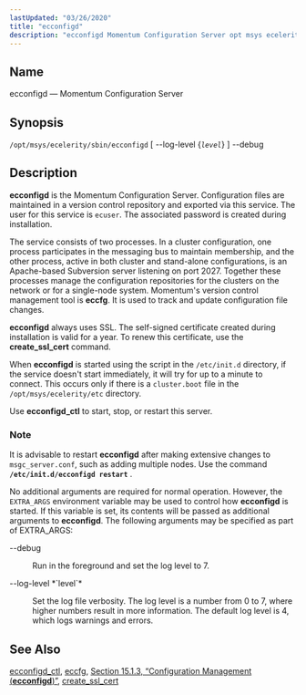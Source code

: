 ```yaml
---
lastUpdated: "03/26/2020"
title: "ecconfigd"
description: "ecconfigd Momentum Configuration Server opt msys ecelerity sbin ecconfigd log level level debug ecconfigd is the Momentum Configuration Server Configuration files are maintained in a version control repository and exported via this service The user for this service is ecuser The associated password is created during installation The service consists..."
---
```


<a name="executable.ecconfigd"></a> 
## Name

ecconfigd — Momentum Configuration Server

## Synopsis

`/opt/msys/ecelerity/sbin/ecconfigd` [ --log-level {*`level`*} ] --debug

<a name="idp9355840"></a> 
## Description

**ecconfigd** is the Momentum Configuration Server. Configuration files are maintained in a version control repository and exported via this service. The user for this service is `ecuser`. The associated password is created during installation.

The service consists of two processes. In a cluster configuration, one process participates in the messaging bus to maintain membership, and the other process, active in both cluster and stand-alone configurations, is an Apache-based Subversion server listening on port 2027\. Together these processes manage the configuration repositories for the clusters on the network or for a single-node system. Momentum's version control management tool is **eccfg**. It is used to track and update configuration file changes.

**ecconfigd** always uses SSL. The self-signed certificate created during installation is valid for a year. To renew this certificate, use the **create_ssl_cert** command.

When **ecconfigd** is started using the script in the `/etc/init.d` directory, if the service doesn't start immediately, it will try for up to a minute to connect. This occurs only if there is a `cluster.boot` file in the `/opt/msys/ecelerity/etc` directory.

Use **ecconfigd_ctl** to start, stop, or restart this server.

### Note

It is advisable to restart **ecconfigd** after making extensive changes to `msgc_server.conf`, such as adding multiple nodes. Use the command **`/etc/init.d/ecconfigd restart`**         .

No additional arguments are required for normal operation. However, the `EXTRA_ARGS` environment variable may be used to control how **ecconfigd** is started. If this variable is set, its contents will be passed as additional arguments to **ecconfigd**. The following arguments may be specified as part of EXTRA_ARGS:

<dl class="variablelist">

<dt>--debug</dt>

<dd>

Run in the foreground and set the log level to 7.

</dd>

<dt>--log-level *`level`*</dt>

<dd>

Set the log file verbosity. The log level is a number from 0 to 7, where higher numbers result in more information. The default log level is 4, which logs warnings and errors.

</dd>

</dl>

<a name="idp9377248"></a> 
## See Also

[ecconfigd_ctl](/momentum/4/executable/ecconfigd-ctl), [eccfg](/momentum/4/executable/eccfg), [Section 15.1.3, “Configuration Management (**ecconfigd**)”](conf.overview#conf.ecconfigd "15.1.3. Configuration Management (ecconfigd)"), [create_ssl_cert](/momentum/4/executable/create-ssl-cert)